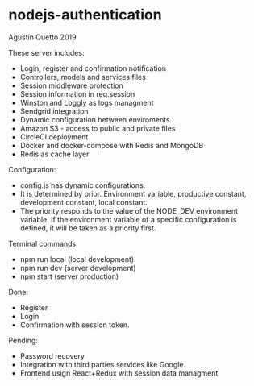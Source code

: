 # nodejs-authentication

Agustín Quetto 2019

These server includes:

-   Login, register and confirmation notification
-   Controllers, models and services files
-   Session middleware protection
-   Session information in req.session
-   Winston and Loggly as logs managment
-   Sendgrid integration
-   Dynamic configuration between enviroments
-   Amazon S3 - access to public and private files
-   CircleCI deployment
-   Docker and docker-compose with Redis and MongoDB
-   Redis as cache layer

Configuration:

-   config.js has dynamic configurations.
-   It is determined by prior. Environment variable, productive constant, development constant, local constant.
-   The priority responds to the value of the NODE_DEV environment variable. If the environment variable of a specific configuration is defined, it will be taken as a priority first.

Terminal commands:

-   npm run local (local development)
-   npm run dev (server development)
-   npm start (server production)

Done:

-   Register
-   Login
-   Confirmation with session token.

Pending:

-   Password recovery
-   Integration with third parties services like Google.
-   Frontend usign React+Redux with session data managment
